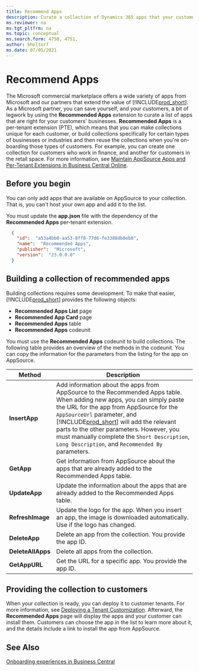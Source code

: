 ```yaml
---
title: Recommend Apps
description: Curate a collection of Dynamics 365 apps that your customers can choose from with the Recommended Apps extension. 
ms.reviewer: na
ms.tgt_pltfrm: na
ms.topic: conceptual
ms.search.form: 4750, 4751, 
author: bholtorf
ms.date: 07/05/2021
---
```


# Recommend Apps

The Microsoft commercial marketplace offers a wide variety of apps from Microsoft and our partners that extend the value of [!INCLUDE[prod_short](../includes/prod_short.md)]. As a Microsoft partner, you can save yourself, and your customers, a bit of legwork by using the **Recommended Apps** extension to curate a list of apps that are right for your customers' businesses. **Recommended Apps** is a per-tenant extension (PTE), which means that you can make collections unique for each customer, or build collections specifically for certain types of businesses or industries and then reuse the collections when you're on-boarding those types of customers. For example, you can create one collection for customers who work in finance, and another for customers in the retail space. For more information, see [Maintain AppSource Apps and Per-Tenant Extensions in Business Central Online](../developer/app-maintain.md).

## Before you begin

You can only add apps that are available on AppSource to your collection. That is, you can't host your own app and add it to the list.

You must update the **app.json** file with the dependency of the **Recommended Apps** per-tenant extension.

```JSON
  {
    "id":  "a53a4bb0-aa53-8ff8-77d6-fe3388db0eb8",
    "name":  "Recommended Apps",
    "publisher":  "Microsoft",
    "version":  "23.0.0.0"
  }
```

## Building a collection of recommended apps

Building collections requires some development. To make that easier, [!INCLUDE[prod_short](../includes/prod_short.md)] provides the following objects:

* **Recommended Apps List** page
* **Recommended App Card** page
* **Recommended Apps** table
* **Recommended Apps** codeunit

You must use the **Recommended Apps** codeunit to build collections. The following table provides an overview of the methods in the codeunit. You can copy the information for the parameters from the listing for the app on AppSource.

|Method  |Description  |
|---------|---------|
|**InsertApp**|Add information about the apps from AppSource to the Recommended Apps table. When adding new apps, you can simply paste the URL for the app from AppSource for the `AppSourceUrl` parameter, and [!INCLUDE[prod_short](../includes/prod_short.md)] will add the relevant parts to the other parameters. However, you must manually complete the `Short Description`, `Long Description`, and `Recommended By` parameters.|
|**GetApp**|Get information from AppSource about the apps that are already added to the Recommended Apps table.|
|**UpdateApp**|Update the information about the apps that are already added to the Recommended Apps table.|
|**RefreshImage**|Update the logo for the app. When you insert an app, the image is downloaded automatically. Use if the logo has changed.|
|**DeleteApp**|Delete an app from the collection. You provide the app ID.|
|**DeleteAllApps**|Delete all apps from the collection.|
|**GetAppURL**|Get the URL for a specific app. You provide the app ID.|

## Providing the collection to customers

When your collection is ready, you can deploy it to customer tenants. For more information, see [Deploying a Tenant Customization](../developer/devenv-deploy-tenant-customization.md). Afterward, the **Recommended Apps** page will display the apps and your customer can install them. Customers can choose the app in the list to learn more about it, and the details include a link to install the app from AppSource.

## See Also

[Onboarding experiences in Business Central](onboarding-experiences.md)  
